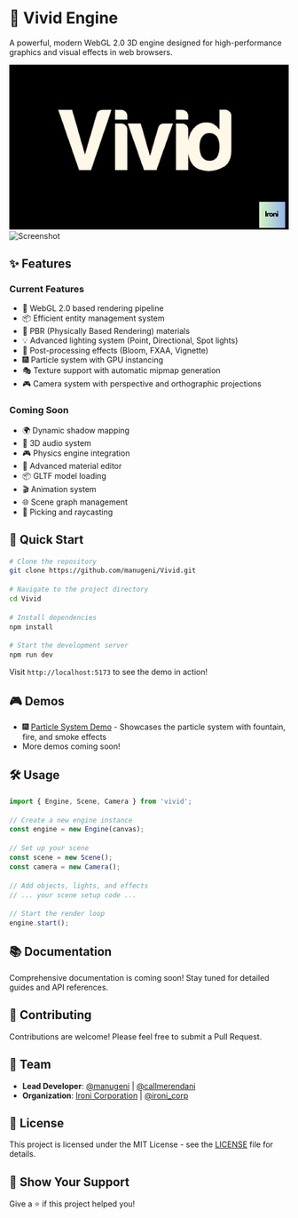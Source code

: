 # 🌟 Vivid Engine

A powerful, modern WebGL 2.0 3D engine designed for high-performance graphics and visual effects in web browsers.

![Vivid Engine](/assets/banner.png)
![Screenshot](/assets/screenshot.png) <!-- Replace with actual screenshot/demo image -->

## ✨ Features

### Current Features
- 🚀 WebGL 2.0 based rendering pipeline
- 📦 Efficient entity management system
- 🎨 PBR (Physically Based Rendering) materials
- 💡 Advanced lighting system (Point, Directional, Spot lights)
- 🌈 Post-processing effects (Bloom, FXAA, Vignette)
- 🎆 Particle system with GPU instancing
- 🎭 Texture support with automatic mipmap generation
- 🎮 Camera system with perspective and orthographic projections

### Coming Soon
- 🌍 Dynamic shadow mapping
- 🎵 3D audio system
- 🎮 Physics engine integration
- 🎨 Advanced material editor
- 📦 GLTF model loading
- 🎬 Animation system
- 🌐 Scene graph management
- 🎯 Picking and raycasting

## 🚀 Quick Start

```bash
# Clone the repository
git clone https://github.com/manugeni/Vivid.git

# Navigate to the project directory
cd Vivid

# Install dependencies
npm install

# Start the development server
npm run dev
```

Visit `http://localhost:5173` to see the demo in action!

## 🎮 Demos

- 🎆 [Particle System Demo](/demo/particle-demo.html) - Showcases the particle system with fountain, fire, and smoke effects
- More demos coming soon!

## 🛠️ Usage

```javascript
import { Engine, Scene, Camera } from 'vivid';

// Create a new engine instance
const engine = new Engine(canvas);

// Set up your scene
const scene = new Scene();
const camera = new Camera();

// Add objects, lights, and effects
// ... your scene setup code ...

// Start the render loop
engine.start();
```

## 📚 Documentation

Comprehensive documentation is coming soon! Stay tuned for detailed guides and API references.

## 🤝 Contributing

Contributions are welcome! Please feel free to submit a Pull Request.

## 👥 Team

- **Lead Developer**: [@manugeni](https://github.com/manugeni) | [@callmerendani](https://twitter.com/callmerendani)
- **Organization**: [Ironi Corporation](https://github.com/ironi-corp) | [@ironi_corp](https://twitter.com/ironi_corp)

## 📄 License

This project is licensed under the MIT License - see the [LICENSE](LICENSE) file for details.

## 🌟 Show Your Support

Give a ⭐️ if this project helped you!
